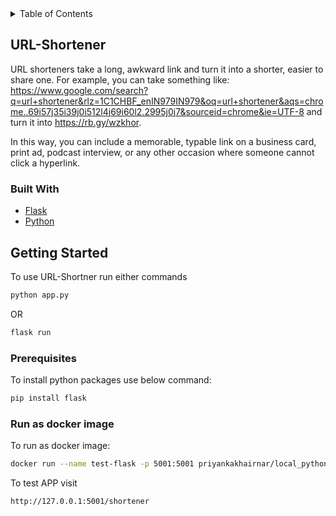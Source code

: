<!-- TABLE OF CONTENTS -->
<details>
  <summary>Table of Contents</summary>
  <ol>
    <li>
      <a href="#about-the-project">URL-Shortener</a>
      <ul>
        <li><a href="#built-with">Built With</a></li>
      </ul>
    </li>
    <li>
      <a href="#getting-started">Getting Started</a>
      <ul>
        <li><a href="#prerequisites">Prerequisites</a></li>
      </ul>
    </li>
  </ol>
</details>

<!-- ABOUT THE PROJECT -->
## URL-Shortener
URL shorteners take a long, awkward link and turn it into a shorter, easier to share one. 
For example, you can take something like: https://www.google.com/search?q=url+shortener&rlz=1C1CHBF_enIN979IN979&oq=url+shortener&aqs=chrome..69i57j35i39j0i512l4j69i60l2.2995j0j7&sourceid=chrome&ie=UTF-8 and turn it into https://rb.gy/wzkhor.

In this way, you can include a memorable, typable link on a business card, print ad, podcast interview, or any other occasion where someone cannot click a hyperlink.


### Built With
* [Flask](https://flask.palletsprojects.com/en/2.0.x/) 
* [Python](https://www.python.org/)

<!-- GETTING STARTED -->
## Getting Started
To use URL-Shortner run either commands
  ```sh
  python app.py
  ```
  OR
  ```sh
  flask run
  ```

### Prerequisites
To install python packages use below command:
  ```sh
  pip install flask 
  ```

### Run as docker image
To run as docker image:
  ```sh
  docker run --name test-flask -p 5001:5001 priyankakhairnar/local_python_1:url-shortener
  ```

To test APP visit
  ```sh
  http://127.0.0.1:5001/shortener
  ```